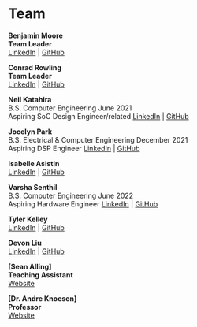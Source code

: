 # Team

**Benjamin Moore </br>
Team Leader** </br>
[LinkedIn](https://linkedIn.com) | [GitHub](https://github.com/mooreben34)


**Conrad Rowling </br>
Team Leader** </br>
[LinkedIn](https://linkedIn.com) | [GitHub](https://github.com/Conrad-Rowling)  


**Neil Katahira** </br>
B.S. Computer Engineering June 2021 </br>
Aspiring SoC Design Engineer/related
[LinkedIn](https://linkedIn.com) | [GitHub](https://github.com/neilkatahira)


**Jocelyn Park** </br>
B.S. Electrical & Computer Engineering December 2021 </br>
Aspiring DSP Engineer
[LinkedIn](https://linkedIn.com/jocelyn-park) | [GitHub](https://github.com/spectivePer) 


**Isabelle Asistin** </br>
[LinkedIn](https://linkedIn.com) | [GitHub](https://github.com/ijasistin) 


**Varsha Senthil** </br> 
B.S. Computer Engineering June 2022  </br>
Aspiring Hardware Engineer
[LinkedIn](https://linkedIn.com) | [GitHub](https://github.com/varshaaaaa)


**Tyler Kelley** </br>
[LinkedIn](https://linkedIn.com) | [GitHub](https://github.com/tfkelley)


**Devon Liu**   </br>
[LinkedIn](https://linkedIn.com) | [GitHub](https://github.com/dvnliu)


**[Sean Alling] </br>
Teaching Assistant** </br>
[Website](https://www.ece.ucdavis.edu/blog/alling-sean/)

**[Dr. Andre Knoesen] </br>
Professor** </br>
[Website](https://faculty.engineering.ucdavis.edu/knoesen/) 
